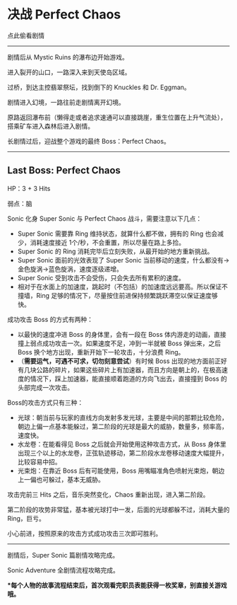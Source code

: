 # 决战 Perfect Chaos

点此偷看剧情

---

剧情后从 Mystic Ruins 的瀑布边开始游戏。

进入裂开的山口，一路深入来到天使岛区域。

过桥，到达主控翡翠祭坛，找到倒下的 Knuckles 和 Dr. Eggman。

剧情进入幻境，一路往前走剧情离开幻境。

原路返回瀑布前（懒得走或者追求速通可以直接跳崖，重生位置在上升气流处），搭乘矿车进入森林后进入剧情。

长剧情过后，迎战整个游戏的最终 Boss：Perfect Chaos。

---

## Last Boss: Perfect Chaos

HP：3 + 3 Hits

弱点：脑

Sonic 化身 Super Sonic 与 Perfect Chaos 战斗，需要注意以下几点：

* Super Sonic 需要靠 Ring 维持状态，就算什么都不做，拥有的 Ring 也会减少，消耗速度接近 1个/秒，不会重置，所以尽量在路上多捡。
* Super Sonic 的 Ring 消耗完毕后立刻失败，从最开始的地方重新挑战。
* Super Sonic 面前的光效表现了 Super Sonic 当前移动的速度，什么都没有→金色旋涡→蓝色旋涡，速度逐级递增。
* Super Sonic 受到攻击不会受伤，只会失去所有累积的速度。
* 相对于在水面上的加速度，跳起时（不包括）的加速度远远要高。所以保证不撞墙，Ring 足够的情况下，尽量按住前进保持频繁跳跃滞空以保证速度够快。

成功攻击 Boss 的方式有两种：

* 以最快的速度冲进 Boss 的身体里，会有一段在 Boss 体内游走的动画，直接撞上弱点成功攻击一次。如果速度不足，冲到一半就被 Boss 弹出来，之后 Boss 换个地方出现，重新开始下一轮攻击，十分浪费 Ring。
* （**需要运气，可遇不可求，切勿刻意尝试**）有时候 Boss 出现的地方面前正好有几块公路的碎片，如果这些碎片上有加速器，而且方向是朝上的，在极高速度的情况下，踩上加速器，能直接顺着跑道的方向飞出去，直接撞到 Boss 的头部完成一次攻击。

Boss的攻击方式只有三种：

* 光球：朝当前与玩家的直线方向发射多发光球，主要是中间的那颗比较危险，朝边上偏一点基本能躲过，第二阶段的光球是最大的威胁，数量多，频率高，速度快。
* 水龙卷：在能看得见 Boss 之后就会开始使用这种攻击方式，从 Boss 身体里出现三个以上的水龙卷，正弦轨迹移动，第二阶段水龙卷移动速度大幅提升，比较容易中招。
* 光束炮：在靠近 Boss 后有可能使用，Boss 用嘴瞄准角色喷射光束炮，朝边上一偏也可躲过，基本无威胁。

攻击完前三 Hits 之后，音乐突然变化，Chaos 重新出现，进入第二阶段。

第二阶段的攻势非常猛，基本被光球打中一发，后面的光球都躲不过，消耗大量的 Ring，巨亏。

小心前进，按照原来的攻击方式成功攻击三次即可胜利。

---

剧情后，Super Sonic 篇剧情攻略完成。

Sonic Adventure 全剧情流程攻略完成。

**\*每个人物的故事流程结束后，首次观看完职员表能获得一枚奖章，别直接关游戏哦。**

